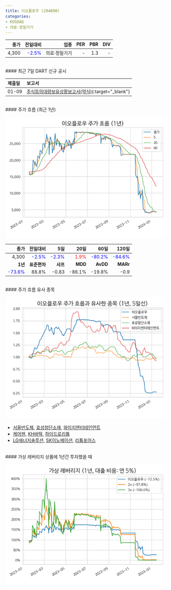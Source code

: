 ```yaml
---
title: 이오플로우 (294090)
categories:
- KOSDAQ
- 의료·정밀기기
---
```


|**종가**|**전일대비**|**업종**|**PER**|**PBR**|**DIV**|
|-------:|-----------:|-------:|------:|------:|------:|
|4,300|<span style="color: blue">-2.5%</span>|의료·정밀기기|-|1.3|-|

<!-- more -->

<br>
#### 최근 7일 DART 신규 공시<a id="dart"></a>


|**제출일**|**보고서**|
|:-----|:-------|
|01-09|[주식등의대량보유상황보고서(약식)](https://dart.fss.or.kr/dsaf001/main.do?rcpNo=20240109000094){:target="_blank"}|

<br>
#### 주가 흐름 (최근 1년)<a id="price"></a>

![294090](/assets/images/stock/294090.png)

|**종가**|**전일대비**|**5일**|**20일**|**60일**|**120일**|
|---:|-------:|--:|---:|---:|----:|
|4,300|<span style="color: blue">-2.5%</span>|<span style="color: blue">-2.3%</span>|<span style="color: red">1.9%</span>|<span style="color: blue">-80.2%</span>|<span style="color: blue">-84.6%</span>|
|**1년**|**표준편차**|**샤프**|**MDD**|**AvDD**|**MARr**|
|<span style="color: blue">-73.6%</span>|88.8%|-0.83|-86.1%|-19.8%|-0.9|

<br>
#### 주가 흐름 유사 종목<a id="corr"></a>

![294090](/assets/images/stock/294090_corr.png)

- [서울반도체](/046890/), [효성첨단소재](/298050/), [와이지엔터테인먼트](/122870/)
- [케어젠](/214370/), [KH바텍](/060720/), [하이드로리튬](/101670/)
- [LG에너지솔루션](/373220/), [SK이노베이션](/096770/), [리튬포어스](/073570/)

<br>
#### 가상 레버리지 상품에 1년간 투자했을 때<a id="2x"></a>

![294090](/assets/images/stock/294090_2x.png)

[^corr]: 상관계수를 이용하여 분석하였습니다.